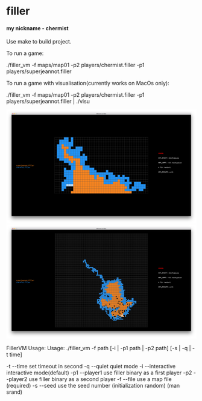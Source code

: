 # filler
#### my nickname - chermist
Use make to build project.

To run a game:

./filler_vm -f maps/map01 -p2 players/chermist.filler -p1 players/superjeannot.filler

To run a game with visualisation(currently works on MacOs only):

./filler_vm -f maps/map01 -p2 players/chermist.filler -p1 players/superjeannot.filler | ./visu

![map01](https://raw.githubusercontent.com/sabrusrin/filler/master/images/map01.png)
![map02](https://raw.githubusercontent.com/sabrusrin/filler/master/images/map02.png)

FillerVM Usage:
Usage: ./filler_vm -f path [-i | -p1 path | -p2 path] [-s | -q | -t time]

   -t  --time		set timeout in second
   -q  --quiet		quiet mode
   -i  --interactive	interactive mode(default)
   -p1 --player1	use filler binary as a first player
   -p2 --player2	use filler binary as a second player
   -f  --file		use a map file (required)
   -s  --seed		use the seed number (initialization random) (man srand)
